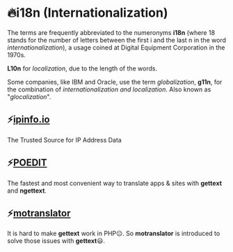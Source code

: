 # 🔥i18n (Internationalization)

The terms are frequently abbreviated to the numeronyms **i18n** (where 18 stands for the number of letters between the first i and the last n in the word _internationalization_), a usage coined at Digital Equipment Corporation in the 1970s.

**L10n** for _localization_, due to the length of the words.

Some companies, like IBM and Oracle, use the term _globalization_, **g11n**, for the combination of _internationalization and localization_. Also known as "_glocalization_".

## ⚡[ipinfo.io](https://ipinfo.io/)

The Trusted Source for IP Address Data

## ⚡[POEDIT](https://poedit.net/)

The fastest and most convenient way to translate apps & sites with **gettext** and **ngettext**.

## ⚡[motranslator](https://github.com/phpmyadmin/motranslator)

It is hard to make **gettext** work in PHP😑. So **motranslator** is introduced to solve those issues with **gettext**😃.
